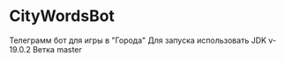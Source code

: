 # CityWordsBot
Телеграмм бот для игры в "Города" 
Для запуска использовать JDK v-19.0.2
Ветка master
